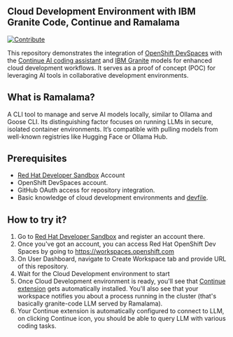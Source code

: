 ## Cloud Development Environment with IBM Granite Code, Continue and Ramalama

[![Contribute](https://www.eclipse.org/che/contribute.svg)](https://workspaces.openshift.com#https://github.com/redhat-developer-demos/cde-ramalama-continue)

This repository demonstrates the integration of [OpenShift DevSpaces](https://developers.redhat.com/products/openshift-dev-spaces/overview) with the [Continue AI coding assistant](https://marketplace.visualstudio.com/items?itemName=Continue.continue) and [IBM Granite](https://www.ibm.com/granite) models for enhanced cloud development workflows. It serves as a proof of concept (POC) for leveraging AI tools in collaborative development environments.

## What is Ramalama?
A CLI tool to manage and serve AI models locally, similar to Ollama and Goose CLI. Its distinguishing factor focuses on running LLMs in secure, isolated container environments. It’s compatible with pulling models from well-known registries like Hugging Face or Ollama Hub.

## Prerequisites
- [Red Hat Developer Sandbox](https://developers.redhat.com/developer-sandbox) Account
- OpenShift DevSpaces account.
- GitHub OAuth access for repository integration.
- Basic knowledge of cloud development environments and [devfile](https://devfile.io/).

## How to try it?

1. Go to [Red Hat Developer Sandbox](https://developers.redhat.com/developer-sandbox) and register an account there.
2. Once you've got an account, you can access Red Hat OpenShift Dev Spaces by going to https://workspaces.openshift.com
3. On User Dashboard, navigate to Create Workspace tab and provide URL of this repository.
4. Wait for the Cloud Development environment to start
5. Once Cloud Development environment is ready, you'll see that [Continue extension](https://marketplace.visualstudio.com/items?itemName=Continue.continue) gets automatically installed. You'll also see that your workspace notifies you about a process running in the cluster (that's basically granite-code LLM served by Ramalama).
6. Your Continue extension is automatically configured to connect to LLM, on clicking Continue icon, you should be able to query LLM with various coding tasks.

